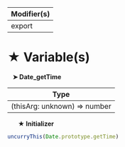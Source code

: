 | Modifier(s)                            |
|----------------------------------------|
| export |

# &#9733; Variable(s)

&nbsp;&nbsp; **&#10148; Date&#95;getTime**

| Type                        |
|-----------------------------|
| (thisArg: unknown) =&gt; number |

&nbsp;&nbsp;&nbsp;&nbsp;&nbsp; **&#9733; Initializer**

```ts
uncurryThis(Date.prototype.getTime)
```